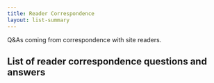 ```yaml
---
title: Reader Correspondence
layout: list-summary
---
```


Q&As coming from correspondence with site readers.

## List of reader correspondence questions and answers
